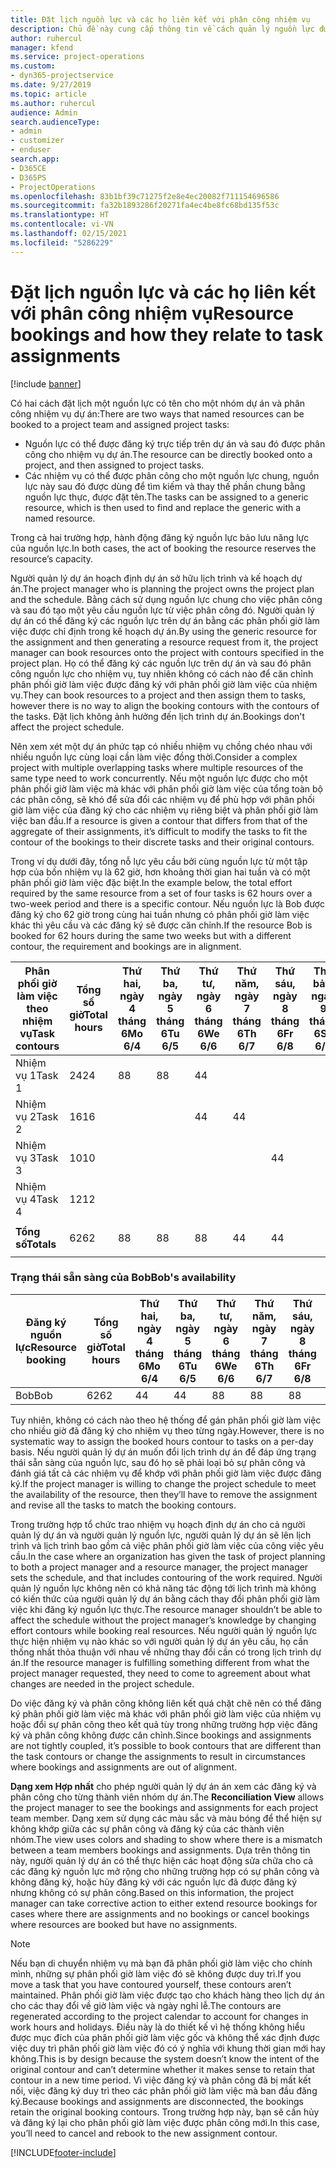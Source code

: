 ```yaml
---
title: Đặt lịch nguồn lực và các họ liên kết với phân công nhiệm vụ
description: Chủ đề này cung cấp thông tin về cách quản lý nguồn lực được đặt tên, đặt lịch nguồn lực và phân công nhiệm vụ cũng như cách chúng liên quan đến nhau.
author: ruhercul
manager: kfend
ms.service: project-operations
ms.custom:
- dyn365-projectservice
ms.date: 9/27/2019
ms.topic: article
ms.author: ruhercul
audience: Admin
search.audienceType:
- admin
- customizer
- enduser
search.app:
- D365CE
- D365PS
- ProjectOperations
ms.openlocfilehash: 83b1bf39c71275f2e8e4ec20082f711154696586
ms.sourcegitcommit: fa32b1893286f20271fa4ec4be8fc68bd135f53c
ms.translationtype: HT
ms.contentlocale: vi-VN
ms.lasthandoff: 02/15/2021
ms.locfileid: "5286229"
---
```

# <a name="resource-bookings-and-how-they-relate-to-task-assignments"></a><span data-ttu-id="7c0f8-103">Đặt lịch nguồn lực và các họ liên kết với phân công nhiệm vụ</span><span class="sxs-lookup"><span data-stu-id="7c0f8-103">Resource bookings and how they relate to task assignments</span></span>

[!include [banner](../includes/psa-now-project-operations.md)]

<span data-ttu-id="7c0f8-104">Có hai cách đặt lịch một nguồn lực có tên cho một nhóm dự án và phân công nhiệm vụ dự án:</span><span class="sxs-lookup"><span data-stu-id="7c0f8-104">There are two ways that named resources can be booked to a project team and assigned project tasks:</span></span>

- <span data-ttu-id="7c0f8-105">Nguồn lực có thể được đăng ký trực tiếp trên dự án và sau đó được phân công cho nhiệm vụ dự án.</span><span class="sxs-lookup"><span data-stu-id="7c0f8-105">The resource can be directly booked onto a project, and then assigned to project tasks.</span></span>
- <span data-ttu-id="7c0f8-106">Các nhiệm vụ có thể được phân công cho một nguồn lực chung, nguồn lực này sau đó được dùng để tìm kiếm và thay thế phần chung bằng nguồn lực thực, được đặt tên.</span><span class="sxs-lookup"><span data-stu-id="7c0f8-106">The tasks can be assigned to a generic resource, which is then used to find and replace the generic with a named resource.</span></span> 

<span data-ttu-id="7c0f8-107">Trong cả hai trường hợp, hành động đăng ký nguồn lực bảo lưu năng lực của nguồn lực.</span><span class="sxs-lookup"><span data-stu-id="7c0f8-107">In both cases, the act of booking the resource reserves the resource’s capacity.</span></span>

<span data-ttu-id="7c0f8-108">Người quản lý dự án hoạch định dự án sở hữu lịch trình và kế hoạch dự án.</span><span class="sxs-lookup"><span data-stu-id="7c0f8-108">The project manager who is planning the project owns the project plan and the schedule.</span></span> <span data-ttu-id="7c0f8-109">Bằng cách sử dụng nguồn lực chung cho việc phân công và sau đó tạo một yêu cầu nguồn lực từ việc phân công đó. Người quản lý dự án có thể đăng ký các nguồn lực trên dự án bằng các phân phối giờ làm việc được chỉ định trong kế hoạch dự án.</span><span class="sxs-lookup"><span data-stu-id="7c0f8-109">By using the generic resource for the assignment and then generating a resource request from it, the project manager can book resources onto the project with contours specified in the project plan.</span></span> <span data-ttu-id="7c0f8-110">Họ có thể đăng ký các nguồn lực trên dự án và sau đó phân công nguồn lực cho nhiệm vụ, tuy nhiên không có cách nào để căn chỉnh phân phối giờ làm việc được đăng ký với phân phối giờ làm việc của nhiệm vụ.</span><span class="sxs-lookup"><span data-stu-id="7c0f8-110">They can book resources to a project and then assign them to tasks, however there is no way to align the booking contours with the contours of the tasks.</span></span> <span data-ttu-id="7c0f8-111">Đặt lịch không ảnh hưởng đến lịch trình dự án.</span><span class="sxs-lookup"><span data-stu-id="7c0f8-111">Bookings don't affect the project schedule.</span></span>

<span data-ttu-id="7c0f8-112">Nên xem xét một dự án phức tạp có nhiều nhiệm vụ chồng chéo nhau với nhiều nguồn lực cùng loại cần làm việc đồng thời.</span><span class="sxs-lookup"><span data-stu-id="7c0f8-112">Consider a complex project with multiple overlapping tasks where multiple resources of the same type need to work concurrently.</span></span> <span data-ttu-id="7c0f8-113">Nếu một nguồn lực được cho một phân phối giờ làm việc mà khác với phân phối giờ làm việc của tổng toàn bộ các phân công, sẽ khó để sửa đổi các nhiệm vụ để phù hợp với phân phối giờ làm việc của đăng ký cho các nhiệm vụ riêng biệt và phân phối giờ làm việc ban đầu.</span><span class="sxs-lookup"><span data-stu-id="7c0f8-113">If a resource is given a contour that differs from that of the aggregate of their assignments, it’s difficult to modify the tasks to fit the contour of the bookings to their discrete tasks and their original contours.</span></span>

<span data-ttu-id="7c0f8-114">Trong ví dụ dưới đây, tổng nỗ lực yêu cầu bởi cùng nguồn lực từ một tập hợp của bốn nhiệm vụ là 62 giờ, hơn khoảng thời gian hai tuần và có một phân phối giờ làm việc đặc biệt.</span><span class="sxs-lookup"><span data-stu-id="7c0f8-114">In the example below, the total effort required by the same resource from a set of four tasks is 62 hours over a two-week period and there is a specific contour.</span></span> <span data-ttu-id="7c0f8-115">Nếu nguồn lực là Bob được đăng ký cho 62 giờ trong cùng hai tuần nhưng có phân phối giờ làm việc khác thì yêu cầu và các đăng ký sẽ được căn chỉnh.</span><span class="sxs-lookup"><span data-stu-id="7c0f8-115">If the resource Bob is booked for 62 hours during the same two weeks but with a different contour, the requirement and bookings are in alignment.</span></span>

| <span data-ttu-id="7c0f8-116">**Phân phối giờ làm việc theo nhiệm vụ**</span><span class="sxs-lookup"><span data-stu-id="7c0f8-116">**Task contours**</span></span>    | <span data-ttu-id="7c0f8-117">**Tổng số giờ**</span><span class="sxs-lookup"><span data-stu-id="7c0f8-117">**Total hours**</span></span> | <span data-ttu-id="7c0f8-118">Thứ hai, ngày 4 tháng 6</span><span class="sxs-lookup"><span data-stu-id="7c0f8-118">Mo 6/4</span></span> | <span data-ttu-id="7c0f8-119">Thứ ba, ngày 5 tháng 6</span><span class="sxs-lookup"><span data-stu-id="7c0f8-119">Tu 6/5</span></span> | <span data-ttu-id="7c0f8-120">Thứ tư, ngày 6 tháng 6</span><span class="sxs-lookup"><span data-stu-id="7c0f8-120">We 6/6</span></span> | <span data-ttu-id="7c0f8-121">Thứ năm, ngày 7 tháng 6</span><span class="sxs-lookup"><span data-stu-id="7c0f8-121">Th 6/7</span></span> | <span data-ttu-id="7c0f8-122">Thứ sáu, ngày 8 tháng 6</span><span class="sxs-lookup"><span data-stu-id="7c0f8-122">Fr 6/8</span></span> | <span data-ttu-id="7c0f8-123">Thứ bảy, ngày 9 tháng 6</span><span class="sxs-lookup"><span data-stu-id="7c0f8-123">Sa 6/9</span></span> | <span data-ttu-id="7c0f8-124">Chủ nhật, ngày 10 tháng 6</span><span class="sxs-lookup"><span data-stu-id="7c0f8-124">Su 6/10</span></span> | <span data-ttu-id="7c0f8-125">Thứ hai, ngày 11 tháng 6</span><span class="sxs-lookup"><span data-stu-id="7c0f8-125">Mo 6/11</span></span> | <span data-ttu-id="7c0f8-126">Thứ ba, ngày 12 tháng 6</span><span class="sxs-lookup"><span data-stu-id="7c0f8-126">Tu 6/12</span></span> | <span data-ttu-id="7c0f8-127">Thứ tư, ngày 13 tháng 6</span><span class="sxs-lookup"><span data-stu-id="7c0f8-127">We 6/13</span></span> | <span data-ttu-id="7c0f8-128">Thứ năm, ngày 14 tháng 6</span><span class="sxs-lookup"><span data-stu-id="7c0f8-128">Th 6/14</span></span> | <span data-ttu-id="7c0f8-129">Thứ sáu, ngày 15 tháng 6</span><span class="sxs-lookup"><span data-stu-id="7c0f8-129">Fr 6/15</span></span> |
|----------------------|-----------------|--------|--------|--------|--------|--------|--------|---------|---------|---------|---------|---------|---------|
| <span data-ttu-id="7c0f8-130">Nhiệm vụ 1</span><span class="sxs-lookup"><span data-stu-id="7c0f8-130">Task 1</span></span>               | <span data-ttu-id="7c0f8-131">24</span><span class="sxs-lookup"><span data-stu-id="7c0f8-131">24</span></span>              | <span data-ttu-id="7c0f8-132">8</span><span class="sxs-lookup"><span data-stu-id="7c0f8-132">8</span></span>      | <span data-ttu-id="7c0f8-133">8</span><span class="sxs-lookup"><span data-stu-id="7c0f8-133">8</span></span>      | <span data-ttu-id="7c0f8-134">4</span><span class="sxs-lookup"><span data-stu-id="7c0f8-134">4</span></span>      |        |        |        |         |         |         | <span data-ttu-id="7c0f8-135">4</span><span class="sxs-lookup"><span data-stu-id="7c0f8-135">4</span></span>       |         |         |
| <span data-ttu-id="7c0f8-136">Nhiệm vụ 2</span><span class="sxs-lookup"><span data-stu-id="7c0f8-136">Task 2</span></span>               | <span data-ttu-id="7c0f8-137">16</span><span class="sxs-lookup"><span data-stu-id="7c0f8-137">16</span></span>              |        |        | <span data-ttu-id="7c0f8-138">4</span><span class="sxs-lookup"><span data-stu-id="7c0f8-138">4</span></span>      | <span data-ttu-id="7c0f8-139">4</span><span class="sxs-lookup"><span data-stu-id="7c0f8-139">4</span></span>      |        |        |         | <span data-ttu-id="7c0f8-140">8</span><span class="sxs-lookup"><span data-stu-id="7c0f8-140">8</span></span>       |         |         |         |         |
| <span data-ttu-id="7c0f8-141">Nhiệm vụ 3</span><span class="sxs-lookup"><span data-stu-id="7c0f8-141">Task 3</span></span>               | <span data-ttu-id="7c0f8-142">10</span><span class="sxs-lookup"><span data-stu-id="7c0f8-142">10</span></span>              |        |        |        |        | <span data-ttu-id="7c0f8-143">4</span><span class="sxs-lookup"><span data-stu-id="7c0f8-143">4</span></span>      |        |         |         | <span data-ttu-id="7c0f8-144">4</span><span class="sxs-lookup"><span data-stu-id="7c0f8-144">4</span></span>       |         | <span data-ttu-id="7c0f8-145">2</span><span class="sxs-lookup"><span data-stu-id="7c0f8-145">2</span></span>       |         |
| <span data-ttu-id="7c0f8-146">Nhiệm vụ 4</span><span class="sxs-lookup"><span data-stu-id="7c0f8-146">Task 4</span></span>               | <span data-ttu-id="7c0f8-147">12</span><span class="sxs-lookup"><span data-stu-id="7c0f8-147">12</span></span>              |        |        |        |        |        |        |         |         |         | <span data-ttu-id="7c0f8-148">4</span><span class="sxs-lookup"><span data-stu-id="7c0f8-148">4</span></span>       |         | <span data-ttu-id="7c0f8-149">8</span><span class="sxs-lookup"><span data-stu-id="7c0f8-149">8</span></span>       |
|                      |                 |        |        |        |        |        |        |         |         |         |         |         |         |
| <span data-ttu-id="7c0f8-150">**Tổng số**</span><span class="sxs-lookup"><span data-stu-id="7c0f8-150">**Totals**</span></span>           | <span data-ttu-id="7c0f8-151">62</span><span class="sxs-lookup"><span data-stu-id="7c0f8-151">62</span></span>              | <span data-ttu-id="7c0f8-152">8</span><span class="sxs-lookup"><span data-stu-id="7c0f8-152">8</span></span>      | <span data-ttu-id="7c0f8-153">8</span><span class="sxs-lookup"><span data-stu-id="7c0f8-153">8</span></span>      | <span data-ttu-id="7c0f8-154">8</span><span class="sxs-lookup"><span data-stu-id="7c0f8-154">8</span></span>      | <span data-ttu-id="7c0f8-155">4</span><span class="sxs-lookup"><span data-stu-id="7c0f8-155">4</span></span>      | <span data-ttu-id="7c0f8-156">4</span><span class="sxs-lookup"><span data-stu-id="7c0f8-156">4</span></span>      |        |         | <span data-ttu-id="7c0f8-157">8</span><span class="sxs-lookup"><span data-stu-id="7c0f8-157">8</span></span>       | <span data-ttu-id="7c0f8-158">4</span><span class="sxs-lookup"><span data-stu-id="7c0f8-158">4</span></span>       | <span data-ttu-id="7c0f8-159">8</span><span class="sxs-lookup"><span data-stu-id="7c0f8-159">8</span></span>       | <span data-ttu-id="7c0f8-160">2</span><span class="sxs-lookup"><span data-stu-id="7c0f8-160">2</span></span>       | <span data-ttu-id="7c0f8-161">8</span><span class="sxs-lookup"><span data-stu-id="7c0f8-161">8</span></span>       |
|                      |                 |        |        |        |        |        |        |         |         |         |         |

### <a name="bobs-availability"></a><span data-ttu-id="7c0f8-162">Trạng thái sẵn sàng của Bob</span><span class="sxs-lookup"><span data-stu-id="7c0f8-162">Bob's availability</span></span>
| <span data-ttu-id="7c0f8-163">**Đăng ký   nguồn lực**</span><span class="sxs-lookup"><span data-stu-id="7c0f8-163">**Resource   booking**</span></span> | <span data-ttu-id="7c0f8-164">**Tổng số giờ**</span><span class="sxs-lookup"><span data-stu-id="7c0f8-164">**Total hours**</span></span> | <span data-ttu-id="7c0f8-165">Thứ hai, ngày 4 tháng 6</span><span class="sxs-lookup"><span data-stu-id="7c0f8-165">Mo 6/4</span></span> | <span data-ttu-id="7c0f8-166">Thứ ba, ngày 5 tháng 6</span><span class="sxs-lookup"><span data-stu-id="7c0f8-166">Tu 6/5</span></span> | <span data-ttu-id="7c0f8-167">Thứ tư, ngày 6 tháng 6</span><span class="sxs-lookup"><span data-stu-id="7c0f8-167">We 6/6</span></span> | <span data-ttu-id="7c0f8-168">Thứ năm, ngày 7 tháng 6</span><span class="sxs-lookup"><span data-stu-id="7c0f8-168">Th 6/7</span></span> | <span data-ttu-id="7c0f8-169">Thứ sáu, ngày 8 tháng 6</span><span class="sxs-lookup"><span data-stu-id="7c0f8-169">Fr 6/8</span></span> | <span data-ttu-id="7c0f8-170">Thứ bảy, ngày 9 tháng 6</span><span class="sxs-lookup"><span data-stu-id="7c0f8-170">Sa 6/9</span></span> | <span data-ttu-id="7c0f8-171">Chủ nhật, ngày 10 tháng 6</span><span class="sxs-lookup"><span data-stu-id="7c0f8-171">Su 6/10</span></span> | <span data-ttu-id="7c0f8-172">Thứ hai, ngày 11 tháng 6</span><span class="sxs-lookup"><span data-stu-id="7c0f8-172">Mo 6/11</span></span> | <span data-ttu-id="7c0f8-173">Thứ ba, ngày 12 tháng 6</span><span class="sxs-lookup"><span data-stu-id="7c0f8-173">Tu 6/12</span></span> | <span data-ttu-id="7c0f8-174">Thứ tư, ngày 13 tháng 6</span><span class="sxs-lookup"><span data-stu-id="7c0f8-174">We 6/13</span></span> | <span data-ttu-id="7c0f8-175">Thứ năm, ngày 14 tháng 6</span><span class="sxs-lookup"><span data-stu-id="7c0f8-175">Th 6/14</span></span> | <span data-ttu-id="7c0f8-176">Thứ sáu, ngày 15 tháng 6</span><span class="sxs-lookup"><span data-stu-id="7c0f8-176">Fr 6/15</span></span> |
|------------------------|-----------------|--------|--------|--------|--------|--------|--------|---------|---------|---------|---------|---------|---------|
| <span data-ttu-id="7c0f8-177">Bob</span><span class="sxs-lookup"><span data-stu-id="7c0f8-177">Bob</span></span>                    | <span data-ttu-id="7c0f8-178">62</span><span class="sxs-lookup"><span data-stu-id="7c0f8-178">62</span></span>              | <span data-ttu-id="7c0f8-179">4</span><span class="sxs-lookup"><span data-stu-id="7c0f8-179">4</span></span>      | <span data-ttu-id="7c0f8-180">4</span><span class="sxs-lookup"><span data-stu-id="7c0f8-180">4</span></span>      | <span data-ttu-id="7c0f8-181">8</span><span class="sxs-lookup"><span data-stu-id="7c0f8-181">8</span></span>      | <span data-ttu-id="7c0f8-182">8</span><span class="sxs-lookup"><span data-stu-id="7c0f8-182">8</span></span>      | <span data-ttu-id="7c0f8-183">8</span><span class="sxs-lookup"><span data-stu-id="7c0f8-183">8</span></span>      |        |         | <span data-ttu-id="7c0f8-184">4</span><span class="sxs-lookup"><span data-stu-id="7c0f8-184">4</span></span>       | <span data-ttu-id="7c0f8-185">4</span><span class="sxs-lookup"><span data-stu-id="7c0f8-185">4</span></span>       | <span data-ttu-id="7c0f8-186">8</span><span class="sxs-lookup"><span data-stu-id="7c0f8-186">8</span></span>       | <span data-ttu-id="7c0f8-187">8</span><span class="sxs-lookup"><span data-stu-id="7c0f8-187">8</span></span>       | <span data-ttu-id="7c0f8-188">6</span><span class="sxs-lookup"><span data-stu-id="7c0f8-188">6</span></span>       |

<span data-ttu-id="7c0f8-189">Tuy nhiên, không có cách nào theo hệ thống để gán phân phối giờ làm việc cho nhiều giờ đã đăng ký cho nhiệm vụ theo từng ngày.</span><span class="sxs-lookup"><span data-stu-id="7c0f8-189">However, there is no systematic way to assign the booked hours contour to tasks on a per-day basis.</span></span> <span data-ttu-id="7c0f8-190">Nếu người quản lý dự án muốn đổi lịch trình dự án để đáp ứng trạng thái sẵn sàng của nguồn lực, sau đó họ sẽ phải loại bỏ sự phân công và đánh giá tất cả các nhiệm vụ để khớp với phân phối giờ làm việc được đăng ký.</span><span class="sxs-lookup"><span data-stu-id="7c0f8-190">If the project manager is willing to change the project schedule to meet the availability of the resource, then they’ll have to remove the assignment and revise all the tasks to match the booking contours.</span></span>

<span data-ttu-id="7c0f8-191">Trong trường hợp tổ chức trao nhiệm vụ hoạch định dự án cho cả người quản lý dự án và người quản lý nguồn lực, người quản lý dự án sẽ lên lịch trình và lịch trình bao gồm cả việc phân phối giờ làm việc của công việc yêu cầu.</span><span class="sxs-lookup"><span data-stu-id="7c0f8-191">In the case where an organization has given the task of project planning to both a project manager and a resource manager, the project manager sets the schedule, and that includes contouring of the work required.</span></span> <span data-ttu-id="7c0f8-192">Người quản lý nguồn lực không nên có khả năng tác động tới lịch trình mà không có kiến thức của người quản lý dự án bằng cách thay đổi phân phối giờ làm việc khi đăng ký nguồn lực thực.</span><span class="sxs-lookup"><span data-stu-id="7c0f8-192">The resource manager shouldn’t be able to affect the schedule without the project manager’s knowledge by changing effort contours while booking real resources.</span></span> <span data-ttu-id="7c0f8-193">Nếu người quản lý nguồn lực thực hiện nhiệm vụ nào khác so với người quản lý dự án yêu cầu, họ cần thống nhất thỏa thuận với nhau về những thay đổi cần có trong lịch trình dự án.</span><span class="sxs-lookup"><span data-stu-id="7c0f8-193">If the resource manager is fulfilling something different from what the project manager requested, they need to come to agreement about what changes are needed in the project schedule.</span></span>

<span data-ttu-id="7c0f8-194">Do việc đăng ký và phân công không liên kết quá chặt chẽ nên có thể đăng ký phân phối giờ làm việc mà khác với phân phối giờ làm việc của nhiệm vụ hoặc đổi sự phân công theo kết quả tùy trong những trường hợp việc đăng ký và phân công không được căn chỉnh.</span><span class="sxs-lookup"><span data-stu-id="7c0f8-194">Since bookings and assignments are not tightly coupled, it’s possible to book contours that are different than the task contours or change the assignments to result in circumstances where bookings and assignments are out of alignment.</span></span>

<span data-ttu-id="7c0f8-195">**Dạng xem Hợp nhất** cho phép người quản lý dự án án xem các đăng ký và phân công cho từng thành viên nhóm dự án.</span><span class="sxs-lookup"><span data-stu-id="7c0f8-195">The **Reconciliation View** allows the project manager to see the bookings and assignments for each project team member.</span></span> <span data-ttu-id="7c0f8-196">Dạng xem sử dụng các màu sắc và màu bóng để thể hiện sự không khớp giữa các sự phân công và đăng ký của các thành viên nhóm.</span><span class="sxs-lookup"><span data-stu-id="7c0f8-196">The view uses colors and shading to show where there is a mismatch between a team members bookings and assignments.</span></span> <span data-ttu-id="7c0f8-197">Dựa trên thông tin này, người quản lý dự án có thể thực hiện các hoạt động sửa chữa cho cả các đăng ký nguồn lực mở rộng cho những trường hợp có sự phân công và không đăng ký, hoặc hủy đăng ký với các nguồn lực đã được đăng ký nhưng không có sự phân công.</span><span class="sxs-lookup"><span data-stu-id="7c0f8-197">Based on this information, the project manager can take corrective action to either extend resource bookings for cases where there are assignments and no bookings or cancel bookings where resources are booked but have no assignments.</span></span>

> [!NOTE]
> <span data-ttu-id="7c0f8-198">Nếu bạn di chuyển nhiệm vụ mà bạn đã phân phối giờ làm việc cho chính mình, những sự phân phối giờ làm việc đó sẽ không được duy trì.</span><span class="sxs-lookup"><span data-stu-id="7c0f8-198">If you move a task that you have contoured yourself, these contours aren’t maintained.</span></span> <span data-ttu-id="7c0f8-199">Phân phối giờ làm việc được tạo cho khách hàng theo lịch dự án cho các thay đổi về giờ làm việc và ngày nghỉ lễ.</span><span class="sxs-lookup"><span data-stu-id="7c0f8-199">The contours are regenerated according to the project calendar to account for changes in work hours and holidays.</span></span> <span data-ttu-id="7c0f8-200">Điều này là do thiết kế vì hệ thống không hiểu được mục đích của phân phối giờ làm việc gốc và không thể xác định được việc duy trì phân phối giờ làm việc đó có ý nghĩa với khung thời gian mới hay không.</span><span class="sxs-lookup"><span data-stu-id="7c0f8-200">This is by design because the system doesn’t know the intent of the original contour and can’t determine whether it makes sense to retain that contour in a new time period.</span></span> <span data-ttu-id="7c0f8-201">Vì việc đăng ký và phân công đã bị mất kết nối, việc đăng ký duy trì theo các phân phối giờ làm việc mà ban đầu đăng ký.</span><span class="sxs-lookup"><span data-stu-id="7c0f8-201">Because bookings and assignments are disconnected, the bookings retain the original booking contours.</span></span> <span data-ttu-id="7c0f8-202">Trong trường hợp này, bạn sẽ cần hủy và đăng ký lại cho phân phối giờ làm việc được phân công mới.</span><span class="sxs-lookup"><span data-stu-id="7c0f8-202">In this case, you’ll need to cancel and rebook to the new assignment contour.</span></span>



[!INCLUDE[footer-include](../includes/footer-banner.md)]